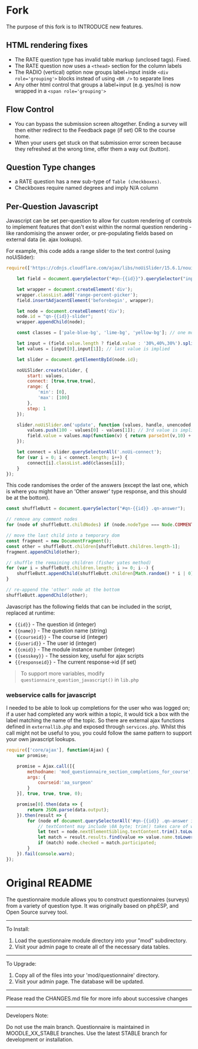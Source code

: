 # Fork

The purpose of this fork is to INTRODUCE new features.

## HTML rendering fixes

* The RATE question type has invalid table markup (unclosed tags). Fixed.
* The RATE question now uses a `<thead>` section for the column labels
* The RADIO (vertical) option now groups label+input inside `<div role='grouping'>` blocks instead of using `<BR />` to separate lines
* Any other html control that groups a label+input (e.g. yes/no) is now wrapped in a `<span role='grouping'>`

## Flow Control

* You can bypass the submission screen altogether. Ending a survey will then either redirect to the Feedback page (if set) OR to the course home.
* When your users get stuck on that submission error screen because they refreshed at the wrong time, offer them a way out (button).

## Question Type changes

* a RATE question has a new sub-type of `Table (checkboxes)`.
* Checkboxes require named degrees and imply N/A column


## Per-Question Javascript

Javascript can be set per-question to allow for custom rendering of controls to implement features that don't exist within the normal question rendering - like randomising the answer order, or pre-populating fields based on external data (ie. ajax lookups).

For example, this code adds a range slider to the text control (using noUiSlider):
```js
require(['https://cdnjs.cloudflare.com/ajax/libs/noUiSlider/15.6.1/nouislider.min.js'], function(noUiSlider) {

    let field = document.querySelector("#qn-{{id}}").querySelector("input[type='text']");

    let wrapper = document.createElement('div');
    wrapper.classList.add('range-percent-picker');
    field.insertAdjacentElement('beforebegin', wrapper);

    let node = document.createElement('div');
    node.id = "qn-{{id}}-slider";
    wrapper.appendChild(node);

    const classes = ['pale-blue-bg', 'lime-bg', 'yellow-bg']; // one more than the length of values

    let input = (field.value.length ? field.value : '30%,40%,30%').split(',').map(function(v) { return parseInt(v); });
    let values = [input[0],input[1]]; // last value is implied

    let slider = document.getElementById(node.id);

    noUiSlider.create(slider, {
        start: values,
        connect: [true,true,true],
        range: {
            'min': [0],
            'max': [100]
        },
        step: 1
    });

    slider.noUiSlider.on('update', function (values, handle, unencoded, tap, positions, noUiSlider) {
        values.push(100 - values[0] - values[1]); // 3rd value is implied
        field.value = values.map(function(v) { return parseInt(v,10) + '%';}).join(',');
    });

    let connect = slider.querySelectorAll('.noUi-connect');
    for (var i = 0; i < connect.length; i++) {
        connect[i].classList.add(classes[i]);
    }
});
```

This code randomises the order of the answers (except the last one, which is where you might have an 'Other answer' type response, and this should be at the bottom).

```js
const shuffleButt = document.querySelector("#qn-{{id}} .qn-answer");

// remove any comment nodes
for (node of shuffleButt.childNodes) if (node.nodeType === Node.COMMENT_NODE) node.parentNode.removeChild(node);

// move the last child into a temporary dom
const fragment = new DocumentFragment();
const other = shuffleButt.children[shuffleButt.children.length-1];
fragment.appendChild(other);

// shuffle the remaining children (fisher yates method)
for (var i = shuffleButt.children.length; i >= 0; i--) {
    shuffleButt.appendChild(shuffleButt.children[Math.random() * i | 0]);
}

// re-append the 'other' node at the bottom
shuffleButt.appendChild(other);
```

Javascript has the following fields that can be included in the script, replaced at runtime:

* `{{id}}` - The question id (integer)
* `{{name}}` - The question name (string)
* `{{courseid}}` - The course id (integer)
* `{{userid}}` - The user id (integer)
* `{{cmid}}` - The module instance number (integer)
* `{{sesskey}}` - The session key, useful for ajax scripts
* `{{responseid}}` - The current response->id (if set)

> To support more variables, modify `questionnaire_question_javascript()` in `lib.php`

### webservice calls for javascript

I needed to be able to look up completions for the user who was logged on; if a user had completed any work within a topic, it would tick a box with the label matching the name of the topic. So there are external ajax functions defined in `externallib.php` and exposed through `services.php`. Whilst this call might not be useful to you, you could follow the same pattern to support your own javascript lookups.

```js
require(['core/ajax'], function(Ajax) {
    var promise;

    promise = Ajax.call([{
        methodname: 'mod_questionnaire_section_completions_for_course',
        args: {
            courseid:'aa_surgeon'
        }
    }], true, true, true, 0);

    promise[0].then(data => {
        return JSON.parse(data.output);
    }).then(result => {
        for (node of document.querySelectorAll('#qn-{{id}} .qn-answer input')) {
            // textContent may include \0A byte; trim() takes care of whitespace including line breaks
            let text = node.nextElementSibling.textContent.trim().toLowerCase();
            let match = result.results.find(value => value.name.toLowerCase() === text );
            if (match) node.checked = match.participated;
        }
    }).fail(console.warn);
});
```

# Original README

The questionnaire module allows you to construct questionnaires (surveys) from a
variety of question type. It was originally based on phpESP, and Open Source
survey tool.

--------------------------------------------------------------------------------
To Install:

1. Load the questionnaire module directory into your "mod" subdirectory.
2. Visit your admin page to create all of the necessary data tables.

--------------------------------------------------------------------------------
To Upgrade:

1. Copy all of the files into your 'mod/questionnaire' directory.
2. Visit your admin page. The database will be updated.

--------------------------------------------------------------------------------
Please read the CHANGES.md file for more info about successive changes

--------------------------------------------------------------------------------
Developers Note:

Do not use the main branch. Questionnaire is maintained in MOODLE_XX_STABLE
branches. Use the latest STABLE branch for development or installation.
